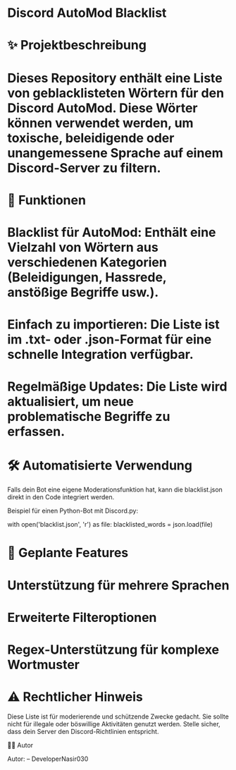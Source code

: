 # Discord AutoMod Blacklist

# ✨ Projektbeschreibung

# Dieses Repository enthält eine Liste von geblacklisteten Wörtern für den Discord AutoMod. Diese Wörter können verwendet werden, um toxische, beleidigende oder unangemessene Sprache auf einem Discord-Server zu filtern.

# 🔧 Funktionen

# Blacklist für AutoMod: Enthält eine Vielzahl von Wörtern aus verschiedenen Kategorien (Beleidigungen, Hassrede, anstößige Begriffe usw.).

# Einfach zu importieren: Die Liste ist im .txt- oder .json-Format für eine schnelle Integration verfügbar.

# Regelmäßige Updates: Die Liste wird aktualisiert, um neue problematische Begriffe zu erfassen.



# 🛠️ Automatisierte Verwendung

Falls dein Bot eine eigene Moderationsfunktion hat, kann die blacklist.json direkt in den Code integriert werden.

Beispiel für einen Python-Bot mit Discord.py:

with open('blacklist.json', 'r') as file:
    blacklisted_words = json.load(file)

# 🚀 Geplante Features

# Unterstützung für mehrere Sprachen

# Erweiterte Filteroptionen

# Regex-Unterstützung für komplexe Wortmuster

# ⚠️ Rechtlicher Hinweis

Diese Liste ist für moderierende und schützende Zwecke gedacht. Sie sollte nicht für illegale oder böswillige Aktivitäten genutzt werden. Stelle sicher, dass dein Server den Discord-Richtlinien entspricht.


👨‍💻 Autor

Autor: – DeveloperNasir030


